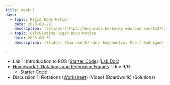 ```yaml
---
title: Week 1
days:
  - topic: Rigid Body Motion
    date: 2023-08-29
    description: ([Slides](https://bcourses.berkeley.edu/courses/1527423/files/86691626?module_item_id=16901064)) ([Boardwork](https://bcourses.berkeley.edu/courses/1527423/files/86693758?module_item_id=16901289)) <br> SO(3) Group / Rigid Transformations <br> Reading - MLS 2.1, 2.2
  - topic: Calculating Rigid Body Motion
    date: 2023-08-31
    description: (Slides) (Boardwork) <br> Exponential Map / Rodrigues / Euler Angles <br> Reading - MLS 2.3

---
```

- Lab 1: Introduction to ROS ([Starter Code](https://github.com/ucb-ee106/106a-fa23-labs-starter/tree/main/lab1)) ([Lab Doc](./assets/labs/lab1.pdf))
- [Homework 1: Rotations and Reference Frames](./assets/homework/hw1_rotations.pdf) - due 9/6
  - [Starter Code](./assets/homework/hw1_starter.zip)
- Discussion 1: Rotations ([Worksheet](./assets/disc/disc1_rotations.pdf)) (Video) (Boardwork) (Solutions)

<a id="Week2"></a> 